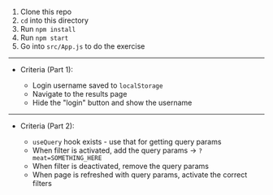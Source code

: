 1. Clone this repo
1. `cd` into this directory
1. Run `npm install`
1. Run `npm start`
1. Go into `src/App.js` to do the exercise

---

- Criteria (Part 1):

  - Login username saved to `localStorage`
  - Navigate to the results page
  - Hide the "login" button and show the username

---

- Criteria (Part 2):

  - `useQuery` hook exists - use that for getting query params
  - When filter is activated, add the query params
    -> `?meat=SOMETHING_HERE`
  - When filter is deactivated, remove the query params
  - When page is refreshed with query params, activate the correct filters
